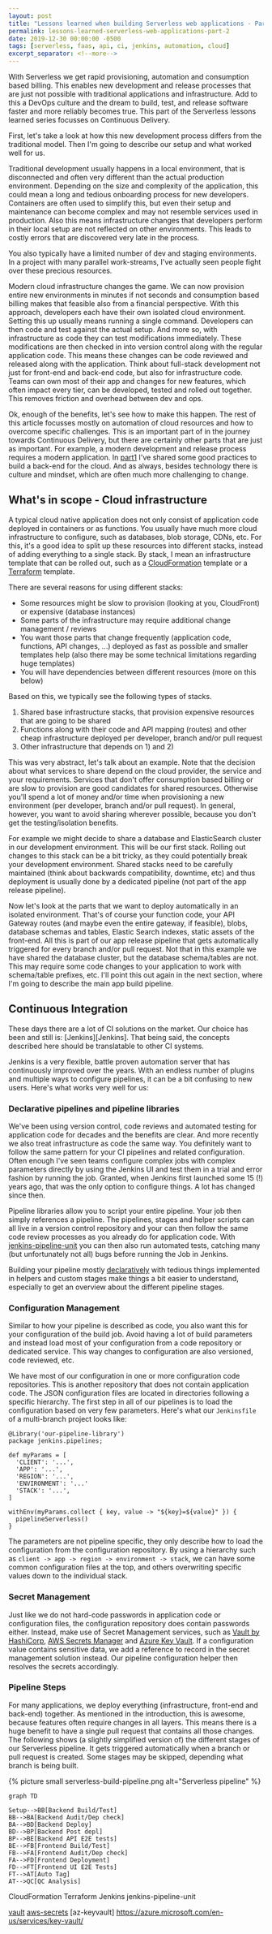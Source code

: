 ```yaml
---
layout: post
title: "Lessons learned when building Serverless web applications - Part 2"
permalink: lessons-learned-serverless-web-applications-part-2
date: 2019-12-30 00:00:00 -0500
tags: [serverless, faas, api, ci, jenkins, automation, cloud]
excerpt_separator: <!--more-->
---
```

With Serverless we get rapid provisioning, automation and consumption based billing. This enables new development and release processes that are just not possible with traditional applications and infrastructure. Add to this a DevOps culture and the dream to build, test, and release software faster and more reliably becomes true. This part of the Serverless lessons learned series focusses on Continuous Delivery.

<!--more-->

First, let's take a look at how this new development process differs from the traditional model. Then I'm going to describe our setup and what worked well for us.

Traditional development usually happens in a local environment, that is disconnected and often very different than the actual production environment. Depending on the size and complexity of the application, this could mean a long and tedious onboarding process for new developers. Containers are often used to simplify this, but even their setup and maintenance can become complex and may not resemble services used in production. Also this means infrastructure changes that developers perform in their local setup are not reflected on other environments. This leads to costly errors that are discovered very late in the process.

You also typically have a limited number of dev and staging environments. In a project with many parallel work-streams, I've actually seen people fight over these precious resources.

Modern cloud infrastructure changes the game. We can now provision entire new environments in minutes if not seconds and consumption based billing makes that feasible also from a financial perspective. With this approach, developers each have their own isolated cloud environment. Setting this up usually means running a single command. Developers can then code and test against the actual setup. And more so, with infrastructure as code they can test modifications immediately. These modifications are then checked in into version control along with the regular application code. This means these changes can be code reviewed and released along with the application. Think about full-stack development not just for front-end and back-end code, but also for infrastructure code. Teams can own most of their app and changes for new features, which often impact every tier, can be developed, tested and rolled out together. This removes friction and overhead between dev and ops.

Ok, enough of the benefits, let's see how to make this happen. The rest of this article focusses mostly on automation of cloud resources and how to overcome specific challenges. This is an important part of in the journey towards Continuous Delivery, but there are certainly other parts that are just as important. For example, a modern development and release process requires a modern application. In [part1](part1) I've shared some good practices to build a back-end for the cloud. And as always, besides technology there is culture and mindset, which are often much more challenging to change.

## What's in scope - Cloud infrastructure

A typical cloud native application does not only consist of application code deployed in containers or as functions. You usually have much more cloud infrastructure to configure, such as databases, blob storage, CDNs, etc. For this, it's a good idea to split up these resources into different stacks, instead of adding everything to a single stack. By stack, I mean an infrastructure template that can be rolled out, such as a [CloudFormation](CloudFormation) template or a [Terraform]() template.

There are several reasons for using different stacks:

  - Some resources might be slow to provision (looking at you, CloudFront) or expensive (database instances)
  - Some parts of the infrastructure may require additional change management / reviews
  - You want those parts that change frequently (application code, functions, API changes, ...) deployed as fast as possible and smaller templates help (also there may be some technical limitations regarding huge templates)
  - You will have dependencies between different resources (more on this below)

Based on this, we typically see the following types of stacks.

  1. Shared base infrastructure stacks, that provision expensive resources that are going to be shared
  2. Functions along with their code and API mapping (routes) and other cheap infrastructure deployed per developer, branch and/or pull request
  3. Other infrastructure that depends on 1) and 2)

This was very abstract, let's talk about an example. Note that the decision about what services to share depend on the cloud provider, the service and your requirements. Services that don't offer consumption based billing or are slow to provision are good candidates for shared resources. Otherwise you'll spend a lot of money and/or time when provisioning a new environment (per developer, branch and/or pull request). In general, however, you want to avoid sharing wherever possible, because you don't get the testing/isolation benefits.

For example we might decide to share a database and ElasticSearch cluster in our development environment. This will be our first stack. Rolling out changes to this stack can be a bit tricky, as they could potentially break your development environment. Shared stacks need to be carefully maintained (think about backwards compatibility, downtime, etc) and thus deployment is usually done by a dedicated pipeline (not part of the app release pipeline).

Now let's look at the parts that we want to deploy automatically in an isolated environment. That's of course your function code, your API Gateway routes (and maybe even the entire gateway, if feasible), blobs, database schemas and tables, Elastic Search indexes, static assets of the front-end. All this is part of our app release pipeline that gets automatically triggered for every branch and/or pull request. Not that in this example we have shared the database cluster, but the database schema/tables are not. This may require some code changes to your application to work with schema/table prefixes, etc. I'll point this out again in the next section, where I'm going to describe the main app build pipeline.

## Continuous Integration

These days there are a lot of CI solutions on the market. Our choice has been and still is: [Jenkins][Jenkins]. That being said, the concepts described here should be translatable to other CI systems.

Jenkins is a very flexible, battle proven automation server that has continuously improved over the years. With an endless number of plugins and multiple ways to configure pipelines, it can be a bit confusing to new users. Here's what works very well for us:

### Declarative pipelines and pipeline libraries

We've been using version control, code reviews and automated testing for application code for decades and the benefits are clear. And more recently we also treat infrastructure as code the same way. You definitely want to follow the same pattern for your CI pipelines and related configuration. Often enough I've seen teams configure complex jobs with complex parameters directly by using the Jenkins UI and test them in a trial and error fashion by running the job. Granted, when Jenkins first launched some 15 (!) years ago, that was the only option to configure things. A lot has changed since then.

Pipeline libraries allow you to script your entire pipeline. Your job then simply references a pipeline. The pipelines, stages and helper scripts can all live in a version control repository and your can then follow the same code review processes as you already do for application code. With [jenkins-pipeline-unit](jenkins-pipeline-unit) you can then also run automated tests, catching many (but unfortunately not all) bugs before running the Job in Jenkins.

Building your pipeline mostly [declaratively](declarative-pipelines) with tedious things implemented in helpers and custom stages make things a bit easier to understand, especially to get an overview about the different pipeline stages.

### Configuration Management

Similar to how your pipeline is described as code, you also want this for your configuration of the build job. Avoid having a lot of build parameters and instead load most of your configuration from a code repository or dedicated service. This way changes to configuration are also versioned, code reviewed, etc. 

We have most of our configuration in one or more configuration code repositories. This is another repository that does not contain application code. The JSON configuration files are located in directories following a specific hierarchy. The first step in all of our pipelines is to load the configuration based on very few parameters. Here's what our `Jenkinsfile` of a multi-branch project looks like:

```
@Library('our-pipeline-library')
package jenkins.pipelines;

def myParams = [
  'CLIENT': '...',
  'APP': '...',
  'REGION': '...',
  'ENVIRONMENT': '...'
  'STACK': '...',
]

withEnv(myParams.collect { key, value -> "${key}=${value}" }) {
  pipelineServerless()
}
```

The parameters are not pipeline specific, they only describe how to load the configuration from the configuration repository. By using a hierarchy such as `client -> app -> region -> environment -> stack`, we can have some common configuration files at the top, and others overwriting specific values down to the individual stack.

### Secret Management

Just like we do not hard-code passwords in application code or configuration files, the configuration repository does contain passwords either. Instead, make use of Secret Management services, such as [Vault by HashiCorp](vault), [AWS Secrets Manager](aws-secrets) and [Azure Key Vault](az-keyvault). If a configuration value contains sensitive data, we add a reference to record in the secret management solution instead. Our pipeline configuration helper then resolves the secrets accordingly. 

### Pipeline Steps

For many applications, we deploy everything (infrastructure, front-end and back-end) together. As mentioned in the introduction, this is awesome, because features often require changes in all layers. This means there is a huge benefit to have a single pull request that contains all those changes. The following shows (a slightly simplified version of) the different stages of our Serverless pipeline. It gets triggered automatically when a branch or pull request is created. Some stages may be skipped, depending what branch is being built.

{% picture small serverless-build-pipeline.png alt="Serverless pipeline" %}

```
graph TD

Setup-->BB[Backend Build/Test]
BB-->BA[Backend Audit/Dep check]
BA-->BD[Backend Deploy]
BD-->BP[Backend Post depl]
BP-->BE[Backend API E2E tests]
BE-->FB[Frontend Build/Test]
FB-->FA[Frontend Audit/Dep check]
FA-->FD[Frontend Deployment]
FD-->FT[Frontend UI E2E Tests]
FT-->AT[Auto Tag]
AT-->QC[QC Analysis]
```




[part1]: 2020-04-21-lessons-learned-serverless-web-applications-part-1
CloudFormation
Terraform
Jenkins
jenkins-pipeline-unit

[declarative-pipelines]: https://jenkins.io/doc/book/pipeline/syntax/#declarative-pipeline
[vault](https://www.vaultproject.io/)
[aws-secrets](https://aws.amazon.com/secrets-manager/)
[az-keyvault] https://azure.microsoft.com/en-us/services/key-vault/
